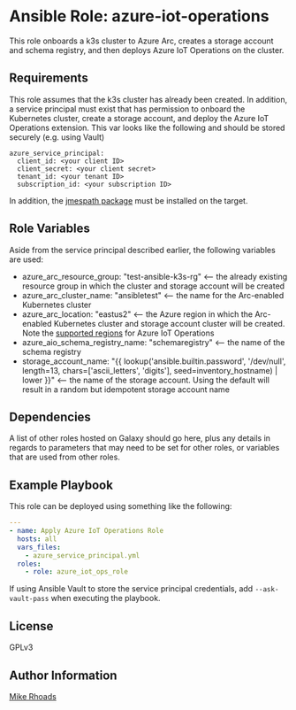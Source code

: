 Ansible Role: azure-iot-operations
=========

This role onboards a k3s cluster to Azure Arc, creates a storage account and schema registry, and then deploys Azure IoT Operations on the cluster.

Requirements
------------

This role assumes that the k3s cluster has already been created.  In addition, a service principal must exist that has permission to onboard the Kubernetes cluster, create a storage account, and deploy the Azure IoT Operations extension.  This var looks like the following and should be stored securely (e.g. using Vault)

```
azure_service_principal:
  client_id: <your client ID>
  client_secret: <your client secret>
  tenant_id: <your tenant ID>
  subscription_id: <your subscription ID>
```

In addition, the [jmespath package](https://pypi.org/project/jmespath/) must be installed on the target.

Role Variables
--------------

Aside from the service principal described earlier, the following variables are used:

- azure_arc_resource_group: "test-ansible-k3s-rg" <-- the already existing resource group in which the cluster and storage account will be created
- azure_arc_cluster_name: "ansibletest" <-- the name for the Arc-enabled Kubernetes cluster
- azure_arc_location: "eastus2" <-- the Azure region in which the Arc-enabled Kubernetes cluster and storage account cluster will be created.  Note the [supported regions](https://learn.microsoft.com/azure/iot-operations/overview-iot-operations#supported-regions) for Azure IoT Operations
- azure_aio_schema_registry_name: "schemaregistry" <-- the name of the schema registry
- storage_account_name: "{{ lookup('ansible.builtin.password', '/dev/null', length=13, chars=['ascii_letters', 'digits'], seed=inventory_hostname) | lower }}" <-- the name of the storage account.  Using the default will result in a random but idempotent storage account name


Dependencies
------------

A list of other roles hosted on Galaxy should go here, plus any details in regards to parameters that may need to be set for other roles, or variables that are used from other roles.

Example Playbook
----------------

This role can be deployed using something like the following:

```yaml
---
- name: Apply Azure IoT Operations Role
  hosts: all
  vars_files:
    - azure_service_principal.yml
  roles:
    - role: azure_iot_ops_role
```

If using Ansible Vault to store the service principal credentials, add `--ask-vault-pass` when executing the playbook.

License
-------

GPLv3

Author Information
------------------

[Mike Rhoads](https://www.linkedin.com/in/mike-rhoads/)
